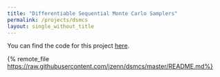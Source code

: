 ```yaml
---
title: "Differentiable Sequential Monte Carlo Samplers"
permalink: /projects/dsmcs
layout: single_without_title
---
```


You can find the code for this project [here](https://github.com/jzenn/dsmcs).

{% remote_file https://raw.githubusercontent.com/jzenn/dsmcs/master/README.md%}